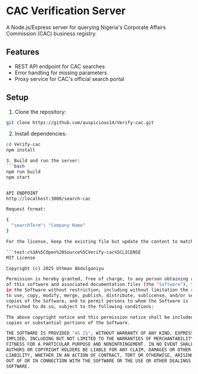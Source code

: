 # CAC Verification Server

A Node.js/Express server for querying Nigeria's Corporate Affairs Commission (CAC) business registry.

## Features

- REST API endpoint for CAC searches
- Error handling for missing parameters
- Proxy service for CAC's official search portal

## Setup

1. Clone the repository:

```bash
git clone https://github.com/auspicious14/Verify-cac.git
```

2. Install dependencies:

````bash
cd Verify-cac
npm install

3. Build and run the server:
```bash
npm run build
npm start


API ENDPOINT
http://localhost:3000/search-cac

Request format:

{
  "searchTerm": "Company Name"
}

For the license, keep the existing file but update the content to match:

```text:c%3A%5COpen%20Source%5CVerify-cac%5CLICENSE
MIT License

Copyright (c) 2025 Uthman Abdulganiyu

Permission is hereby granted, free of charge, to any person obtaining a copy
of this software and associated documentation files (the "Software"), to deal
in the Software without restriction, including without limitation the rights
to use, copy, modify, merge, publish, distribute, sublicense, and/or sell
copies of the Software, and to permit persons to whom the Software is
furnished to do so, subject to the following conditions:

The above copyright notice and this permission notice shall be included in all
copies or substantial portions of the Software.

THE SOFTWARE IS PROVIDED "AS IS", WITHOUT WARRANTY OF ANY KIND, EXPRESS OR
IMPLIED, INCLUDING BUT NOT LIMITED TO THE WARRANTIES OF MERCHANTABILITY,
FITNESS FOR A PARTICULAR PURPOSE AND NONINFRINGEMENT. IN NO EVENT SHALL THE
AUTHORS OR COPYRIGHT HOLDERS BE LIABLE FOR ANY CLAIM, DAMAGES OR OTHER
LIABILITY, WHETHER IN AN ACTION OF CONTRACT, TORT OR OTHERWISE, ARISING FROM,
OUT OF OR IN CONNECTION WITH THE SOFTWARE OR THE USE OR OTHER DEALINGS IN THE
SOFTWARE.
````
